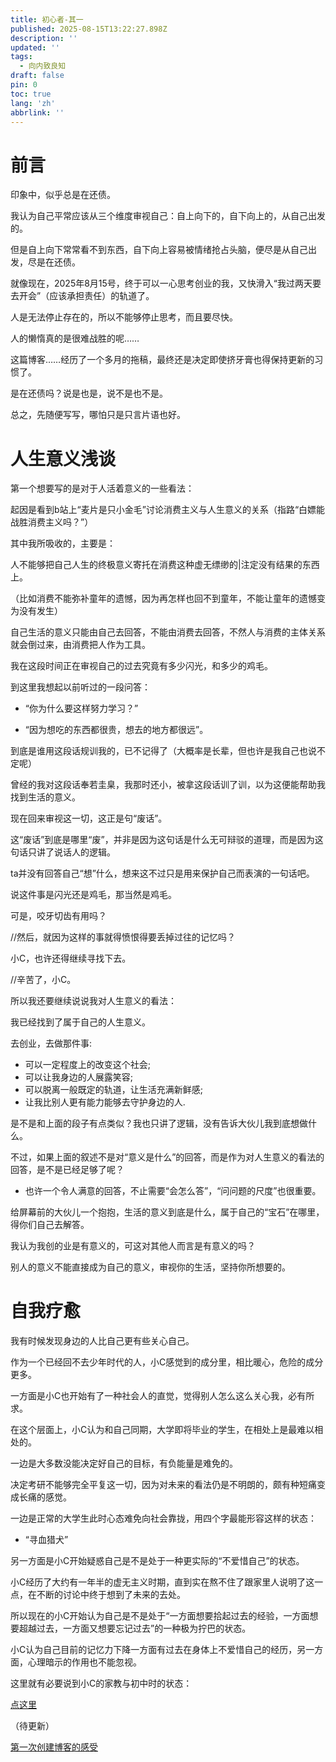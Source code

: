 ```yaml
---
title: 初心者-其一
published: 2025-08-15T13:22:27.898Z
description: ''
updated: ''
tags:
  - 向内致良知
draft: false
pin: 0
toc: true
lang: 'zh'
abbrlink: ''
---
```

# 前言
印象中，似乎总是在还债。

我认为自己平常应该从三个维度审视自己：自上向下的，自下向上的，从自己出发的。

但是自上向下常常看不到东西，自下向上容易被情绪抢占头脑，便尽是从自己出发，尽是在还债。

就像现在，2025年8月15号，终于可以一心思考创业的我，又快滑入“我过两天要去开会”（应该承担责任）的轨道了。

人是无法停止存在的，所以不能够停止思考，而且要尽快。

人的懒惰真的是很难战胜的呢……

这篇博客……经历了一个多月的拖稿，最终还是决定即使挤牙膏也得保持更新的习惯了。

是在还债吗？说是也是，说不是也不是。

总之，先随便写写，哪怕只是只言片语也好。


# 人生意义浅谈
第一个想要写的是对于人活着意义的一些看法：

起因是看到b站上“麦片是只小金毛”讨论消费主义与人生意义的关系（指路“白嫖能战胜消费主义吗？”）

其中我所吸收的，主要是：

人不能够把自己人生的终极意义寄托在消费这种虚无缥缈的|注定没有结果的东西上。

（比如消费不能弥补童年的遗憾，因为再怎样也回不到童年，不能让童年的遗憾变为没有发生）

自己生活的意义只能由自己去回答，不能由消费去回答，不然人与消费的主体关系就会倒过来，由消费把人作为工具。


我在这段时间正在审视自己的过去究竟有多少闪光，和多少的鸡毛。

到这里我想起以前听过的一段问答：

- “你为什么要这样努力学习？”

- “因为想吃的东西都很贵，想去的地方都很远”。

到底是谁用这段话规训我的，已不记得了（大概率是长辈，但也许是我自己也说不定呢）

曾经的我对这段话奉若圭臬，我那时还小，被拿这段话训了训，以为这便能帮助我找到生活的意义。

现在回来审视这一切，这正是句“废话”。

这“废话”到底是哪里“废”，并非是因为这句话是什么无可辩驳的道理，而是因为这句话只讲了说话人的逻辑。

ta并没有回答自己“想”什么，想来这不过只是用来保护自己而表演的一句话吧。

说这件事是闪光还是鸡毛，那当然是鸡毛。

可是，咬牙切齿有用吗？

//然后，就因为这样的事就得愤恨得要丢掉过往的记忆吗？

小C，也许还得继续寻找下去。

//辛苦了，小C。


所以我还要继续说说我对人生意义的看法：

我已经找到了属于自己的人生意义。

去创业，去做那件事:

- 可以一定程度上的改变这个社会;
- 可以让我身边的人展露笑容;
- 可以脱离一般既定的轨道，让生活充满新鲜感;
- 让我比别人更有能力能够去守护身边的人.

是不是和上面的段子有点类似？我也只讲了逻辑，没有告诉大伙儿我到底想做什么。

不过，如果上面的叙述不是对“意义是什么”的回答，而是作为对人生意义的看法的回答，是不是已经足够了呢？

- 也许一个令人满意的回答，不止需要“会怎么答”，“问问题的尺度”也很重要。

给屏幕前的大伙儿一个抱抱，生活的意义到底是什么，属于自己的“宝石”在哪里，得你们自己去解答。

我认为我创的业是有意义的，可这对其他人而言是有意义的吗？

别人的意义不能直接成为自己的意义，审视你的生活，坚持你所想要的。


# 自我疗愈
我有时候发现身边的人比自己更有些关心自己。

作为一个已经回不去少年时代的人，小C感觉到的成分里，相比暖心，危险的成分更多。

一方面是小C也开始有了一种社会人的直觉，觉得别人怎么这么关心我，必有所求。

在这个层面上，小C认为和自己同期，大学即将毕业的学生，在相处上是最难以相处的。

一边是大多数没能决定好自己的目标，有负能量是难免的。

决定考研不能够完全平复这一切，因为对未来的看法仍是不明朗的，颇有种短痛变成长痛的感觉。

一边是正常的大学生此时心态难免向社会靠拢，用四个字最能形容这样的状态：

- “寻血猎犬”

另一方面是小C开始疑惑自己是不是处于一种更实际的“不爱惜自己”的状态。

小C经历了大约有一年半的虚无主义时期，直到实在熬不住了跟家里人说明了这一点，在不断的讨论中终于想到了未来的去处。

所以现在的小C开始认为自己是不是处于“一方面想要拾起过去的经验，一方面想要超越过去，一方面又想要忘记过去”的一种极为拧巴的状态。

小C认为自己目前的记忆力下降一方面有过去在身体上不爱惜自己的经历，另一方面，心理暗示的作用也不能忽视。

这里就有必要说到小C的家教与初中时的状态：

[点这里]()

（待更新）

[第一次创建博客的感受]()